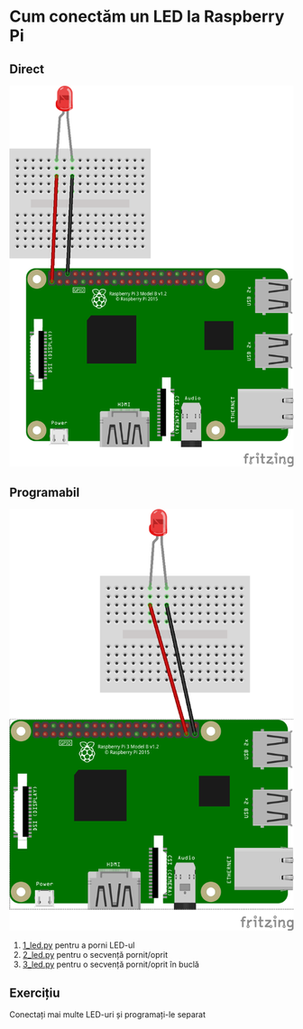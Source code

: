 # Cum conectăm un LED la Raspberry Pi

## Direct
![LED Direct](basic_led_bb.png)

## Programabil
![LED Programabil](programmable_led_bb.png)

1. [1_led.py](1_led.py) pentru a porni LED-ul
2. [2_led.py](2_led.py) pentru o secvență pornit/oprit
3. [3_led.py](3_led.py) pentru o secvență pornit/oprit în buclă

## Exercițiu
Conectați mai multe LED-uri și programați-le separat
